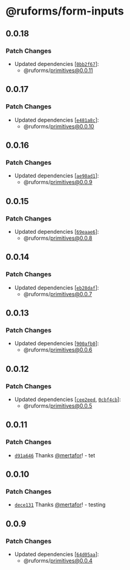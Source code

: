 # @ruforms/form-inputs

## 0.0.18

### Patch Changes

- Updated dependencies [[`0bb2f67`](https://github.com/ruforms/workspace/commit/0bb2f672afb262fa3ccdc9d8bd4e34213853f1e9)]:
  - @ruforms/primitives@0.0.11

## 0.0.17

### Patch Changes

- Updated dependencies [[`e481a8c`](https://github.com/ruforms/workspace/commit/e481a8cec227a65dbbb119578b515fb2adf24399)]:
  - @ruforms/primitives@0.0.10

## 0.0.16

### Patch Changes

- Updated dependencies [[`ae98ad1`](https://github.com/ruforms/workspace/commit/ae98ad10204f2003c6e44d4ee508c995028cfa3b)]:
  - @ruforms/primitives@0.0.9

## 0.0.15

### Patch Changes

- Updated dependencies [[`69eaae6`](https://github.com/ruforms/workspace/commit/69eaae6508615eef6c186198b01efebe1c0adb24)]:
  - @ruforms/primitives@0.0.8

## 0.0.14

### Patch Changes

- Updated dependencies [[`eb28daf`](https://github.com/ruforms/workspace/commit/eb28dafe8c770f27999ba299f8b7cc3b3131af43)]:
  - @ruforms/primitives@0.0.7

## 0.0.13

### Patch Changes

- Updated dependencies [[`900afb0`](https://github.com/ruforms/workspace/commit/900afb0fa240009ff24eb7486dca4117a6868cb1)]:
  - @ruforms/primitives@0.0.6

## 0.0.12

### Patch Changes

- Updated dependencies [[`cee2eed`](https://github.com/ruforms/workspace/commit/cee2eedc58c22a6743d9e9345a2a81b18aee573c), [`0cbf4cb`](https://github.com/ruforms/workspace/commit/0cbf4cbbf08baf9535a03c6e8cc3d760fbfb061a)]:
  - @ruforms/primitives@0.0.5

## 0.0.11

### Patch Changes

- [`d91a646`](https://github.com/ruforms/workspace/commit/d91a646399627f71bfe0e557e2fead0891d2833d) Thanks [@mertafor](https://github.com/mertafor)! - tet

## 0.0.10

### Patch Changes

- [`dece131`](https://github.com/ruforms/workspace/commit/dece131f3dd49a8e4862519fa7fd4e39208c9573) Thanks [@mertafor](https://github.com/mertafor)! - testing

## 0.0.9

### Patch Changes

- Updated dependencies [[`64d05aa`](https://github.com/ruforms/workspace/commit/64d05aad0dc13403681bc43a3660c58b3788be0e)]:
  - @ruforms/primitives@0.0.4
